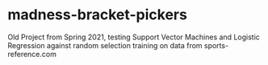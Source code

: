 # madness-bracket-pickers
Old Project from Spring 2021, testing Support Vector Machines and Logistic Regression against random selection training on data from sports-reference.com
